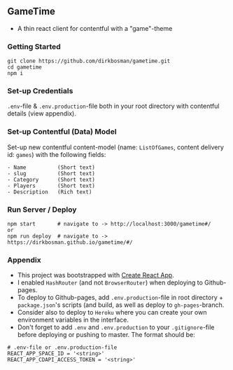 ## GameTime

- A thin react client for contentful with a "game"-theme

### Getting Started

```
git clone https://github.com/dirkbosman/gametime.git
cd gametime
npm i
```

### Set-up Credentials

`.env`-file & `.env.production`-file both in your root directory with contentful details (view appendix).

### Set-up Contentful (Data) Model

Set-up new contentful content-model (name: `ListOfGames`, content delivery id: `games`) with the following fields:

```
- Name 	   	    (Short text)
- slug     	    (Short text)
- Category 	    (Short text)
- Players  	    (Short text)
- Description 	(Rich text)
```

### Run Server / Deploy

```
npm start       # navigate to -> http://localhost:3000/gametime#/
or
npm run deploy  # navigate to -> https://dirkbosman.github.io/gametime/#/
```

### Appendix

- This project was bootstrapped with [Create React App](https://github.com/facebook/create-react-app).
- I enabled `HashRouter` (and not `BrowserRouter`) when deploying to Github-pages.
- To deploy to Github-pages, add `.env.production`-file in root directory + `package.json`'s scripts (and build, as well as deploy to `gh-pages`-branch.
- Consider also to deploy to `Heroku` where you can create your own environment variables in the interface.
- Don't forget to add `.env` and `.env.production` to your `.gitignore`-file before deploying or pushing to master. The format should be:

```
# .env-file or .env.production-file
REACT_APP_SPACE_ID = '<string>'
REACT_APP_CDAPI_ACCESS_TOKEN = '<string>'
```
